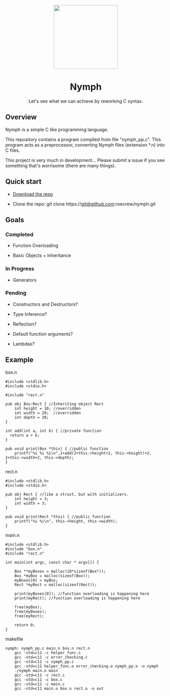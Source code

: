 <p align="center"><img src="https://cdn.pixabay.com/photo/2013/07/12/12/13/fairy-145352_960_720.png" width="auto" height="200" /></p>

<h1 align=center>Nymph</h1>

<p align="center">Let's see what we can achieve by reworking C syntax.</p>

## Overview

Nymph is a simple C like programming language.

This repository contains a program compiled from file "nymph_pp.c". This program acts as a preprocessor, converting Nymph files (extension \*.n) into C files.

This project is very much in development... Please submit a issue if you see something that's worrisome (there are many things).

## Quick start

* [Download the repo](https://github.com/roecrew/nymph/archive/master.zip)

* Clone the repo: git clone ht&#8203;tps://git@github.com:roecrew/nymph.git

## Goals

### Completed

* Function Overloading

* Basic Objects + Inheritance

### In Progress

* Generators

### Pending

* Constructors and Destructors?

* Type Inference?

* Reflection?

* Default function arguments?

* Lambdas?

## Example
box.n

    #include <stdlib.h>
    #include <stdio.h>
    
    #include "rect.n"

    pub obj Box:Rect { //Inheriting object Rect
        int height = 10; //overridden
        int width = 20;  //overridden
        int depth = 30;
    }

    int add(int a, int b) { //private function
      return a + b;
    }

    pub void print(Box *this) { //public function
        printf("%i %i %i\n",1+add(2+this->height+2, this->height)+2, 2+this->width+2, this->depth);
    }

rect.n

    #include <stdlib.h>
    #include <stdio.h>

    pub obj Rect { //like a struct, but with initializers.
        int height = 3;
        int width = 3;
    }

    pub void print(Rect *this) { //public function
        printf("%i %i\n", this->height, this->width);
    }

main.n

    #include <stdlib.h>
    #include "box.n"
    #include "rect.n"

    int main(int argc, const char * argv[]) {

        Box **myBoxes = malloc(10*sizeof(Box*));
        Box *myBox = malloc(sizeof(Box));
        myBoxes[0] = myBox;
        Rect *myRect = malloc(sizeof(Rect));

        print(myBoxes[0]); //function overloading is happening here
        print(myRect); //function overloading is happening here

        free(myBox);
        free(myBoxes);
        free(myRect);

        return 0;
    }

makefile
```make
nymph: nymph_pp.c main.n box.n rect.n
	gcc -std=c11 -c helper_func.c
	gcc -std=c11 -c error_checking.c
	gcc -std=c11 -c nymph_pp.c
	gcc -std=c11 helper_func.o error_checking.o nymph_pp.o -o nymph
	./nymph main.n main
	gcc -std=c11 -c rect.c
	gcc -std=c11 -c box.c
	gcc -std=c11 -c main.c
	gcc -std=c11 main.o box.o rect.o -o out
```
